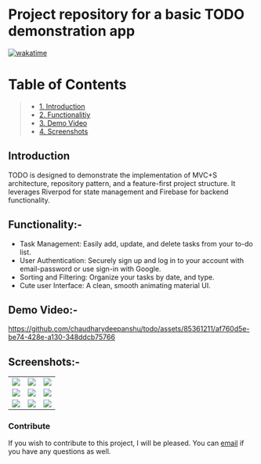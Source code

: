 # Project repository for a basic TODO demonstration app

[![wakatime](https://wakatime.com/badge/user/83f3b15d-49de-4c01-b8de-bbc132f11be1/project/0707b011-531d-4583-ab1e-ea8583a44f22.svg)](https://wakatime.com/badge/user/83f3b15d-49de-4c01-b8de-bbc132f11be1/project/0707b011-531d-4583-ab1e-ea8583a44f22)

# Table of Contents
> - [1. Introduction](#introduction)
> - [2. Functionalitiy](#functionality-)
> - [3. Demo Video](#demo-video-)
> - [4. Screenshots](#screenshots-)

## Introduction

TODO is designed to demonstrate the implementation of MVC+S architecture, repository pattern, and a feature-first project structure. It leverages Riverpod for state management and Firebase for backend functionality.

## Functionality:-

- Task Management: Easily add, update, and delete tasks from your to-do list.
- User Authentication: Securely sign up and log in to your account with email-password or use sign-in with Google.
- Sorting and Filtering: Organize your tasks by date, and type.
- Cute user Interface: A clean, smooth animating material UI.

## Demo Video:-

https://github.com/chaudharydeepanshu/todo/assets/85361211/af760d5e-be74-428e-a130-348ddcb75766

## Screenshots:-

|  |  |  |
| -------------- | -------------- | -------------- |
| <img src="https://github.com/chaudharydeepanshu/todo/assets/85361211/2206740c-50d2-4325-9c51-31e45ab4bcb8"></img> | <img src="https://github.com/chaudharydeepanshu/todo/assets/85361211/1b668c45-cbc2-42d4-8b18-2284c9656834"></img> | <img src="https://github.com/chaudharydeepanshu/todo/assets/85361211/aaa1051a-ca54-42ad-be25-9433384a391f"></img> |
| <img src="https://github.com/chaudharydeepanshu/todo/assets/85361211/a3fc56eb-6b06-41e7-9af4-33e56572adca"></img> | <img src="https://github.com/chaudharydeepanshu/todo/assets/85361211/cb3fdfee-4f9d-48c0-a6ef-4ced181bb54b"></img> | <img src="https://github.com/chaudharydeepanshu/todo/assets/85361211/e4d0597c-d0c9-4123-9211-2fa83cea2047"></img> |
| <img src="https://github.com/chaudharydeepanshu/todo/assets/85361211/a73ac48b-8812-451c-94a3-f7db712c352c"></img> | <img src="https://github.com/chaudharydeepanshu/todo/assets/85361211/103646d4-97ac-4e5c-8927-7c181eefb0bb"></img> | <img src="https://github.com/chaudharydeepanshu/todo/assets/85361211/436c32e3-af90-4d06-99cf-a3eac0f8904d"></img> |

### Contribute

If you wish to contribute to this project, I will be pleased. You can [email](mailto:0qs8e9yn@duck.com?subject=[GitHub]) if you have any questions as well.
